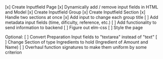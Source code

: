 [x] Create Inputfield Page
[x] Dynamically add / remove input fields in HTML and Model
[x] Create Inputfield Group
[x] Create Inputfield Section
[x] Handle two sections at once
[x] Add input to change each group title
[ ] Add metadata input fields (time, dificulty, reference, etc.)
[ ] Add functionality to send information to backend
[ ] Figure out elm-css
[ ] Style the page

Optional:
[ ] Convert Preparation Input fields to "textarea" instead of "text"
[ ] Change Section of type Ingredients to hold (Ingredient of Amount and Name)
[ ] Overhaul function signatures to make them uniform by some criterion
